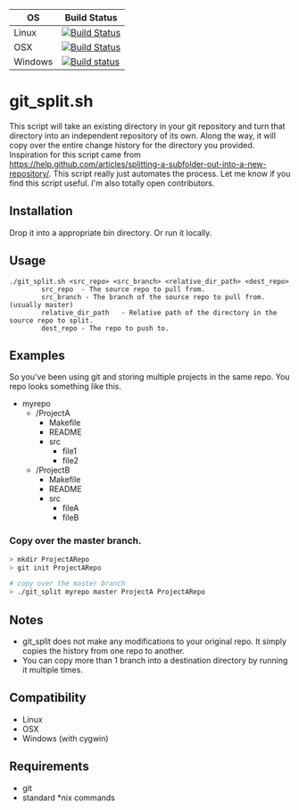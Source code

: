 OS    | Build Status
------|-----------
Linux | [![Build Status](https://travis-ci.org/vangorra/git_split.svg?branch=master)](https://travis-ci.org/vangorra/git_split)
OSX   | [![Build Status](https://travis-ci.org/vangorra/git_split.svg?branch=master)](https://travis-ci.org/vangorra/git_split)
Windows | [![Build status](https://ci.appveyor.com/api/projects/status/0yt4c98hjpw02i61?svg=true)](https://ci.appveyor.com/project/vangorra/git-split)


# git_split.sh

This script will take an existing directory in your git repository and turn that directory into an independent repository of its own. Along the way, it will copy over the entire change history for the directory you provided.
Inspiration for this script came from https://help.github.com/articles/splitting-a-subfolder-out-into-a-new-repository/. This script really just automates the process. Let me know if you find this script useful. I'm also totally open contributors.

## Installation
Drop it into a appropriate bin directory. Or run it locally.

## Usage
```
./git_split.sh <src_repo> <src_branch> <relative_dir_path> <dest_repo>
        src_repo  - The source repo to pull from.
        src_branch - The branch of the source repo to pull from. (usually master)
        relative_dir_path   - Relative path of the directory in the source repo to split.
        dest_repo - The repo to push to.
```

## Examples
So you've been using git and storing multiple projects in the same repo. You repo looks something like this.
* myrepo
  * /ProjectA
    * Makefile
    * README
    * src
      * file1
      * file2
  * /ProjectB
    * Makefile
    * README
    * src
      * fileA
      * fileB

### Copy over the master branch.
``` sh
> mkdir ProjectARepo
> git init ProjectARepo

# copy over the master branch
> ./git_split myrepo master ProjectA ProjectARepo
```

## Notes
* git_split does not make any modifications to your original repo. It simply copies the history from one repo to another.
* You can copy more than 1 branch into a destination directory by running it multiple times.

## Compatibility
* Linux
* OSX
* Windows (with cygwin)

## Requirements
* git
* standard *nix commands
